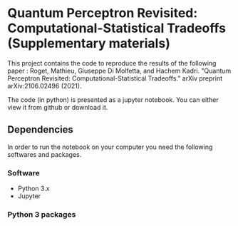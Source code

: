 # Quantum Perceptron Revisited: Computational-Statistical Tradeoffs (Supplementary materials)

This project contains the code to reproduce the results of the following paper : Roget, Mathieu, Giuseppe Di Molfetta, and Hachem Kadri. "Quantum Perceptron Revisited: Computational-Statistical Tradeoffs." arXiv preprint arXiv:2106.02496 (2021).

The code (in python) is presented as a jupyter notebook. You can either view it from github or download it.

## Dependencies
In order to run the notebook on your computer you need the following softwares and packages.
### Software
- Python 3.x
- Jupyter
### Python 3 packages
